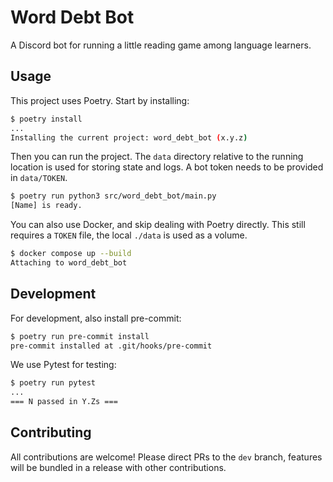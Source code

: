 # Word Debt Bot

A Discord bot for running a little reading game among language learners.

## Usage

This project uses Poetry. Start by installing:

```sh
$ poetry install
...
Installing the current project: word_debt_bot (x.y.z)
```

Then you can run the project.
The `data` directory relative to the running location is used for storing state and logs.
A bot token needs to be provided in `data/TOKEN`.

```sh
$ poetry run python3 src/word_debt_bot/main.py
[Name] is ready.
```

You can also use Docker, and skip dealing with Poetry directly.
This still requires a `TOKEN` file, the local `./data` is used as a volume.

```sh
$ docker compose up --build
Attaching to word_debt_bot
```

## Development

For development, also install pre-commit:

```sh
$ poetry run pre-commit install
pre-commit installed at .git/hooks/pre-commit
```

We use Pytest for testing:

```sh
$ poetry run pytest
...
=== N passed in Y.Zs ===
```

## Contributing

All contributions are welcome!
Please direct PRs to the `dev` branch, features will be bundled in a release with other contributions.
